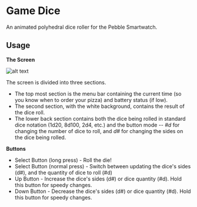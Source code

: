 Game Dice
=========

An animated polyhedral dice roller for the Pebble Smartwatch.

Usage
-----
**The Screen**

![alt text](http://gamemore.com/pebble/gamedice/screenshot.jpg "Game Die app screen")

The screen is divided into three sections. 
* The top most section is the menu bar containing the current time (so you know when to order your pizza) and battery status (if low). 
* The second section, with the white background, contains the result of the dice roll. 
* The lower back section contains both the dice being rolled in standard dice notation (1d20, 8d100, 2d4, etc.) and the button mode -- _#d_ for changing the number of dice to roll, and _d#_ for changing the sides on the dice being rolled.


**Buttons**
* Select Button (long press) - Roll the die!
* Select Button (normal press) - Switch between updating the dice's sides (d#), and the quantity of dice to roll (#d)
* Up Button - Increase the dice's sides (d#) or dice quantity (#d). Hold this button for speedy changes.
* Down Button - Decrease the dice's sides (d#) or dice quantity (#d). Hold this button for speedy changes.
